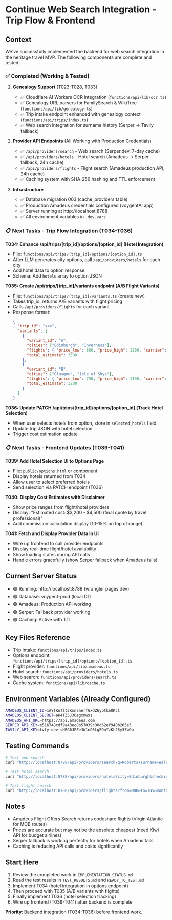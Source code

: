 # Continue Web Search Integration - Trip Flow & Frontend

## Context
We've successfully implemented the backend for web search integration in the heritage travel MVP. The following components are complete and tested:

### ✅ Completed (Working & Tested)
1. **Genealogy Support** (T023-T028, T033)
   - ✅ Cloudflare AI Workers OCR integration (`functions/api/lib/ocr.ts`)
   - ✅ Genealogy URL parsers for FamilySearch & WikiTree (`functions/api/lib/genealogy.ts`)
   - ✅ Trip intake endpoint enhanced with genealogy context (`functions/api/trips/index.ts`)
   - ✅ Web search integration for surname history (Serper → Tavily fallback)

2. **Provider API Endpoints** (All Working with Production Credentials)
   - ✅ `/api/providers/search` - Web search (Serper.dev, 7-day cache)
   - ✅ `/api/providers/hotels` - Hotel search (Amadeus → Serper fallback, 24h cache)
   - ✅ `/api/providers/flights` - Flight search (Amadeus production API, 24h cache)
   - ✅ Caching system with SHA-256 hashing and TTL enforcement

3. **Infrastructure**
   - ✅ Database migration 003 (cache_providers table)
   - ✅ Production Amadeus credentials configured (voygentAI app)
   - ✅ Server running at http://localhost:8788
   - ✅ All environment variables in `.dev.vars`

### 📋 Next Tasks - Trip Flow Integration (T034-T036)

**T034: Enhance /api/trips/[trip_id]/options/[option_id] (Hotel Integration)**
- File: `functions/api/trips/[trip_id]/options/[option_id].ts`
- After LLM generates city options, call `/api/providers/hotels` for each city
- Add hotel data to option response
- Schema: Add `hotels` array to option JSON

**T035: Create /api/trips/[trip_id]/variants endpoint (A/B Flight Variants)**
- File: `functions/api/trips/[trip_id]/variants.ts` (create new)
- Takes trip_id, returns A/B variants with flight pricing
- Calls `/api/providers/flights` for each variant
- Response format:
  ```json
  {
    "trip_id": "xxx",
    "variants": [
      {
        "variant_id": "A",
        "cities": ["Edinburgh", "Inverness"],
        "flights": { "price_low": 800, "price_high": 1200, "carrier": "VS" },
        "total_estimate": 3500
      },
      {
        "variant_id": "B",
        "cities": ["Glasgow", "Isle of Skye"],
        "flights": { "price_low": 750, "price_high": 1100, "carrier": "AF" },
        "total_estimate": 3200
      }
    ]
  }
  ```

**T036: Update PATCH /api/trips/[trip_id]/options/[option_id] (Track Hotel Selection)**
- When user selects hotels from option, store in `selected_hotels` field
- Update trip JSON with hotel selection
- Trigger cost estimation update

### 📋 Next Tasks - Frontend Updates (T039-T041)

**T039: Add Hotel Selection UI to Options Page**
- File: `public/options.html` or component
- Display hotels returned from T034
- Allow user to select preferred hotels
- Send selection via PATCH endpoint (T036)

**T040: Display Cost Estimates with Disclaimer**
- Show price ranges from flight/hotel providers
- Display: "Estimated cost: $3,200 - $4,500 (final quote by travel professional)"
- Add commission calculation display (10-15% on top of range)

**T041: Fetch and Display Provider Data in UI**
- Wire up frontend to call provider endpoints
- Display real-time flight/hotel availability
- Show loading states during API calls
- Handle errors gracefully (show Serper fallback when Amadeus fails)

## Current Server Status
- 🟢 Running: http://localhost:8788 (wrangler pages dev)
- 🟢 Database: voygent-prod (local D1)
- 🟢 Amadeus: Production API working
- 🟢 Serper: Fallback provider working
- 🟢 Caching: Active with TTL

## Key Files Reference
- Trip intake: `functions/api/trips/index.ts`
- Options endpoint: `functions/api/trips/[trip_id]/options/[option_id].ts`
- Flight provider: `functions/api/lib/amadeus.ts`
- Hotel search: `functions/api/providers/hotels.ts`
- Web search: `functions/api/providers/search.ts`
- Cache system: `functions/api/lib/cache.ts`

## Environment Variables (Already Configured)
```bash
AMADEUS_CLIENT_ID=1AYlKuTlt2KsnzaerfGxdZ6yptke0Kcl
AMADEUS_CLIENT_SECRET=aH4TZ5J36egxmw9s
AMADEUS_API_URL=https://api.amadeus.com
SERPER_API_KEY=e516748cdf9a43ec8b57039c30d62ef940b205e3
TAVILY_API_KEY=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
```

## Testing Commands
```bash
# Test web search
curl "http://localhost:8788/api/providers/search?q=Roberts+surname+Wales+history&max_results=5"

# Test hotel search
curl "http://localhost:8788/api/providers/hotels?city=Edinburgh&checkin=2026-03-16&nights=3&luxury=comfort"

# Test flight search
curl "http://localhost:8788/api/providers/flights?from=MOB&to=INV&month=2026-03&adults=2"
```

## Notes
- Amadeus Flight Offers Search returns codeshare flights (Virgin Atlantic for MOB routes)
- Prices are accurate but may not be the absolute cheapest (need Kiwi API for budget airlines)
- Serper fallback is working perfectly for hotels when Amadeus fails
- Caching is reducing API calls and costs significantly

## Start Here
1. Review the completed work in `IMPLEMENTATION_STATUS.md`
2. Read the test results in `TEST_RESULTS.md` and `READY_TO_TEST.md`
3. Implement T034 (hotel integration in options endpoint)
4. Then proceed with T035 (A/B variants with flights)
5. Finally implement T036 (hotel selection tracking)
6. Wire up frontend (T039-T041) after backend is complete

**Priority**: Backend integration (T034-T036) before frontend work.
